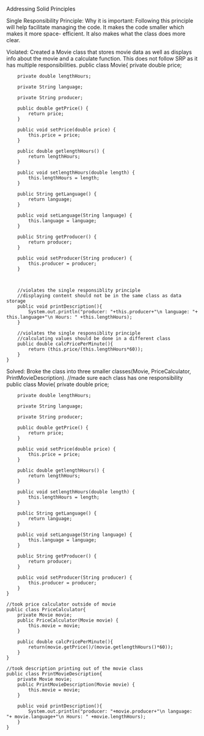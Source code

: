Addressing Solid Principles

Single Responsibility Principle:
  Why it is important:
    Following this principle will help facilitate managing the code. It makes the code smaller which makes it more space-      efficient. It also makes what the class does more clear.
    
  Violated:
    Created a Movie class that stores movie data as well as displays info about the movie and a calculate function.
    This does not follow SRP as it has multiple responsibilities.
    public class Movie{
        private double price;

        private double lengthHours;

        private String language;

        private String producer;

        public double getPrice() {
            return price;
        }

        public void setPrice(double price) {
            this.price = price;
        }

        public double getlengthHours() {
            return lengthHours;
        }

        public void setlengthHours(double length) {
            this.lengthHours = length;
        }

        public String getLanguage() {
            return language;
        }

        public void setLanguage(String language) {
            this.language = language;
        }

        public String getProducer() {
            return producer;
        }

        public void setProducer(String producer) {
            this.producer = producer;
        }



        //violates the single responsiblity principle
        //displaying content should not be in the same class as data storage
        public void printDescription(){
            System.out.println("producer: "+this.producer+"\n language: "+ this.language+"\n Hours: " +this.lengthHours);
        }

        //violates the single responsiblity principle
        //calculating values should be done in a different class
        public double calcPricePerMinute(){
            return (this.price/(this.lengthHours*60));
        }
    }
  Solved:
    Broke the class into three smaller classes(Movie, PriceCalculator, PrintMovieDescription).
    //made sure each class has one responsibility
    public class Movie{
        private double price;

        private double lengthHours;

        private String language;

        private String producer;

        public double getPrice() {
            return price;
        }

        public void setPrice(double price) {
            this.price = price;
        }

        public double getlengthHours() {
            return lengthHours;
        }

        public void setlengthHours(double length) {
            this.lengthHours = length;
        }

        public String getLanguage() {
            return language;
        }

        public void setLanguage(String language) {
            this.language = language;
        }

        public String getProducer() {
            return producer;
        }

        public void setProducer(String producer) {
            this.producer = producer;
        }
    }

    //took price calculator outside of movie
    public class PriceCalculator{
        private Movie movie;
        public PriceCalculator(Movie movie) {
            this.movie = movie;
        }

        public double calcPricePerMinute(){
            return(movie.getPrice()/(movie.getlengthHours()*60));
        }
    }

    //took description printing out of the movie class
    public class PrintMovieDescription{
        private Movie movie;
        public PrintMovieDescription(Movie movie) {
            this.movie = movie;
        }

        public void printDescription(){
            System.out.println("producer: "+movie.producer+"\n language: "+ movie.language+"\n Hours: " +movie.lengthHours);
        }
    }
    
